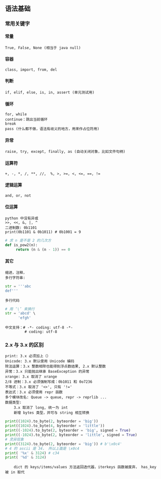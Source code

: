 
## 语法基础
### 常用关键字
#### 常量
    True, False, None (相当于 java null)
#### 容器
    class, import, from, del
#### 判断
    if, elif, else, is, in, assert (单元测试用)
#### 循环
    for, while 
    continue：跳出当前循环
    break
    pass (什么都不做，语法有歧义的地方，用来作占位符用)
#### 异常
    raise, try, except, finally, as (自动关闭对象，比如文件句柄)
#### 运算符
    +, -, *, /, **, //,  %, >, >=, <, <=, ==, !=
#### 逻辑运算
    and, or, not
#### 位运算
    python 中没有异或
    >>, <<, &, |, ^ 
    二进制数: 0b1101
    print(0b1101 & 0b1011) # 0b1001 = 9
    
```python
# 求 n 是不是 2 的几次方
def is_pow2(n):
     return (n & (n - 1)) == 0
```
#### 其它
    缩进，注释，
    多行字符串:
```python
str = '''abc
def'''
```
    
    多行代码
```python
# 用 ‘\’ 来换行
str = 'abcd' \
      'efgh'
```

    中文支持：# -*- coding: utf-8 -*-
             # coding: utf-8
### 2.x 与 3.x 的区别
    print: 3.x 必须加上（）
    Unicode: 3.x 默认使用 Unicode 编码
    除法运算：3.x 整数相除也能得到浮点数结果, 2.x 默认整数
    异常：3.x 只能抛出继承 BaseException 的异常
    xrange: 3.x 取消了 xrange
    2/8 进制：3.x 必须强制写成：0b1011 和 0o7236
    不等式：3.x 取消了 '<>', 只有 '!='
    表达式：3.x 必须使用 repr 函数
    多个模块改名: Queue -> queue, repr -> reprlib ...
    数据类型:
        3.x 取消了 long, 统一为 int
        新增 bytes 类型，并可与 string 相互转换
```python
print((1024).to_byte(2, byteorder = 'big'))
print((1024).to_byte(4, byteorder = 'little'))
print((-1024).to_byte(2, byteorder = 'big', signed = True)
print((-1024).to_byte(2, byteorder = 'little', signed = True)
# 灵异现象
print((3124).to_byte(2, byteorder = 'big')) # b'\x0c4'
# 4 的 ascii 是 34， 所以上面是 \x0c4
print( '%x' & 3124) # c34
print( '%d' & 3124)
```

        dict 的 keys/items/values 方法返回迭代器，iterkeys 函数被废弃， has_key 被 in 取代
    
	
